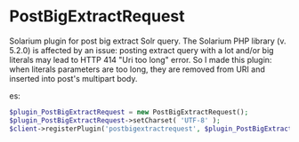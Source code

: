 # PostBigExtractRequest
Solarium plugin for post big extract Solr query. The Solarium PHP library (v. 5.2.0) is affected by an issue: posting extract query with a lot and/or big literals may lead to HTTP 414 "Uri too long" error. So I made this plugin: when literals parameters are too long, they are removed from URI and inserted into post's multipart body.

es:
```PHP
$plugin_PostBigExtractRequest = new PostBigExtractRequest();
$plugin_PostBigExtractRequest->setCharset( 'UTF-8' );
$client->registerPlugin('postbigextractrequest', $plugin_PostBigExtractRequest);
```
